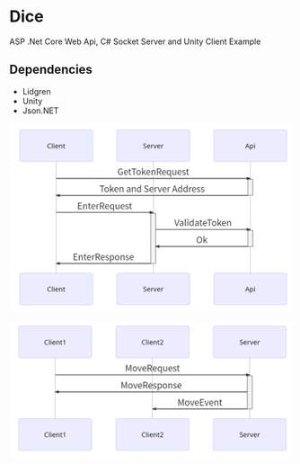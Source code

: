 # Dice
ASP .Net Core Web Api, C# Socket Server and Unity Client Example

## Dependencies
 * Lidgren
 * Unity
 * Json.NET

![Alt text](Doc/DiceLogin.png?raw=true "Login")

![Alt text](Doc/DiceMove.png?raw=true "Move")